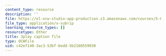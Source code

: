 ```yaml
---
content_type: resource
description: ''
file: https://ol-ocw-studio-app-production.s3.amazonaws.com/courses/5-61-physical-chemistry-fall-2017/c42ef1403ac353bfbedd5b2160559930_BEs4K6LSGzo.vtt
file_type: application/x-subrip
learning_resource_types: []
resourcetype: Other
title: 3play caption file
type: OCWFile
uid: c42ef140-3ac3-53bf-bedd-5b2160559930
---
```

